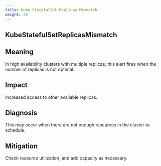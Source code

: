 ```yaml
---
title: Kube StatefulSet Replicas Mismatch
weight: 20
---
```



## KubeStatefulSetReplicasMismatch

## Meaning

In high availability clusters with multiple replicas, this alert fires when the number of replicas is not optimal. 

## Impact

Increased access to other available replicas.

## Diagnosis

This may occur when there are not enough resources in the cluster to schedule.

## Mitigation

Check resource utilization, and add capacity as necessary.